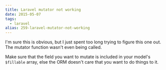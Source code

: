 ```yaml
---
title: Laravel mutator not working
date: 2015-05-07
tags: 
  - laravel
alias: 259-laravel-mutator-not-working
---
```


I'm sure this is obvious, but I just spent too long trying to figure this one out. The mutator function wasn't even being called. 

Make sure that the field you want to mutate is included in your model's `$fillable` array, else the ORM doesn't care that you want to do things to it.